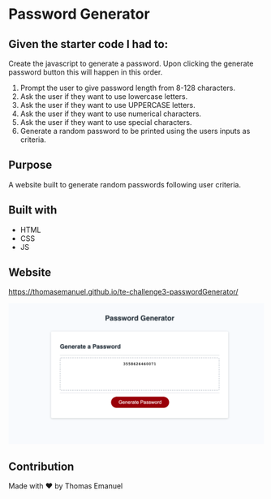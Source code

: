 # Password Generator

## Given the starter code I had to:
Create the javascript to generate a password. Upon clicking the generate password button this will happen in this order.
1. Prompt the user to give password length from 8-128 characters.
2. Ask the user if they want to use lowercase letters.
3. Ask the user if they want to use UPPERCASE letters.
4. Ask the user if they want to use numerical characters.
5. Ask the user if they want to use special characters.
6. Generate a random password to be printed using the users inputs as criteria.

## Purpose
A website built to generate random passwords following user criteria.

## Built with
* HTML
* CSS
* JS

## Website
https://thomasemanuel.github.io/te-challenge3-passwordGenerator/

![Here is a screenshot of the deployed website. User input was 12 characters and only use numeric characters.](./assets/images/webpage.png)

## Contribution
Made with ❤️ by Thomas Emanuel